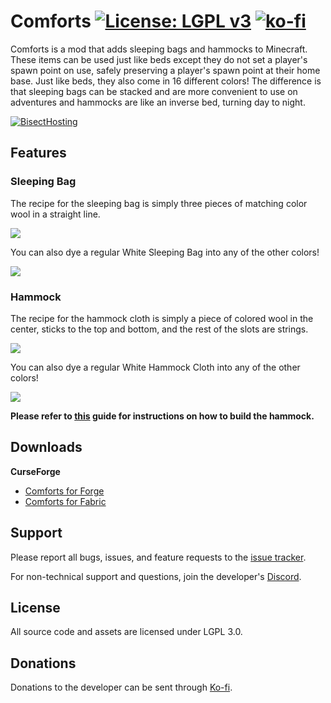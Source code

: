 # Comforts [![License: LGPL v3](https://img.shields.io/badge/License-LGPL%20v3-blue.svg?&style=flat-square)](https://www.gnu.org/licenses/lgpl-3.0) [![ko-fi](https://img.shields.io/badge/Support%20Me-Ko--fi-%23FF5E5B?style=flat-square)](https://ko-fi.com/C0C1NL4O)

Comforts is a mod that adds sleeping bags and hammocks to Minecraft. These items can be used just
like beds except they do not set a player's spawn point on use, safely preserving a player's spawn
point at their home base. Just like beds, they also come in 16 different colors! The difference is
that sleeping bags can be stacked and are more convenient to use on adventures and hammocks are like
an inverse bed, turning day to night.

[![BisectHosting](https://i.postimg.cc/prDcRzJ8/logo-final.png)](https://bisecthosting.com/illusive)

## Features

### Sleeping Bag
The recipe for the sleeping bag is simply three pieces of matching color wool in a straight line.

![](https://i.imgur.com/XuvhkEw.gif)

You can also dye a regular White Sleeping Bag into any of the other colors!

![](https://i.imgur.com/Swms44J.gif)

### Hammock
The recipe for the hammock cloth is simply a piece of colored wool in the center, sticks to the top
and bottom, and the rest of the slots are strings.

![](https://i.imgur.com/UzFmh8S.gif)

You can also dye a regular White Hammock Cloth into any of the other colors!

![](https://i.imgur.com/KaFHstQ.gif)

**Please refer to [this](https://github.com/TheIllusiveC4/Comforts/wiki/Hammocks#building) guide for
instructions on how to build the hammock.**

## Downloads

**CurseForge**
- [Comforts for Forge](https://www.curseforge.com/minecraft/mc-mods/comforts/files)
- [Comforts for Fabric](https://www.curseforge.com/minecraft/mc-mods/comforts-fabric/files)

## Support

Please report all bugs, issues, and feature requests to the
[issue tracker](https://github.com/TheIllusiveC4/Comforts/issues).

For non-technical support and questions, join the developer's [Discord](https://discord.gg/JWgrdwt).

## License

All source code and assets are licensed under LGPL 3.0.

## Donations

Donations to the developer can be sent through [Ko-fi](https://ko-fi.com/C0C1NL4O).
